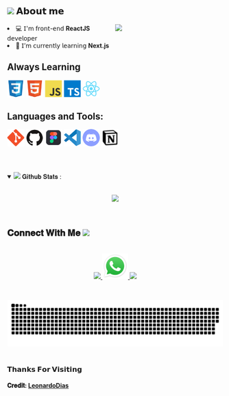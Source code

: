 <h2> <img src="https://emoji.gg/assets/emoji/6705-githubblack.png" width="24"/> 𝗔𝗯𝗼𝘂𝘁 𝗺𝗲 </h2>

<img align="right" width="50%" src="https://cdn.dribbble.com/users/220167/screenshots/2373375/resp_dribbble.gif">

<li> 💻 𝖨'𝗆 𝖿𝗋𝗈𝗇𝗍-𝖾𝗇𝖽 <strong>ReactJS</strong> 𝖽𝖾𝗏𝖾𝗅𝗈𝗉𝖾𝗋 </li>
<li> 🧠 𝖨’𝗆 𝖼𝗎𝗋𝗋𝖾𝗇𝗍𝗅𝗒 𝗅𝖾𝖺𝗋𝗇𝗂𝗇𝗀 <strong> Next.js </strong></li>

<h2>Always Learning</h2>
<code><img width="40" src="https://github.com/LeonardoMarquesDias/LeonardoMarquesDias/blob/main/assets/CSS.svg"></code>
<code><img width="40" src="https://github.com/LeonardoMarquesDias/LeonardoMarquesDias/blob/main/assets/HTML.svg"></code>
<code><img width="40" src="https://github.com/LeonardoMarquesDias/LeonardoMarquesDias/blob/main/assets/JS.svg"></code>
<code><img width="40" src="https://github.com/LeonardoMarquesDias/LeonardoMarquesDias/blob/main/assets/typescript.svg"></code>
<code><img width="40" src="https://github.com/LeonardoMarquesDias/LeonardoMarquesDias/blob/main/assets/react.svg"></code>

<h2>Languages and Tools:</h2>
<code><img width="40" src="https://github.com/LeonardoMarquesDias/LeonardoMarquesDias/blob/main/assets/git.svg"></code>
<code><img width="40" src="https://github.com/LeonardoMarquesDias/LeonardoMarquesDias/blob/main/assets/github.svg"></code>
<code><img width="40" src="https://github.com/LeonardoMarquesDias/LeonardoMarquesDias/blob/main/assets/Figma.png"></code>
<code><img width="40" src="https://github.com/LeonardoMarquesDias/LeonardoMarquesDias/blob/main/assets/vsCode.svg"></code>
<code><img width="40" src="https://github.com/LeonardoMarquesDias/LeonardoMarquesDias/blob/main/assets/discord.svg"></code>
<code><img width="40" src="https://github.com/LeonardoMarquesDias/LeonardoMarquesDias/blob/main/assets/notion.png"></code>
<br/>
<br/>

#

<details open="">
<summary>
  <img src="https://media.giphy.com/media/cj87CxfRtrUifF3Ryk/giphy.gif" height="25">
  <span> 𝐆𝐢𝐭𝐡𝐮𝐛 𝐒𝐭𝐚𝐭𝐬 : </span>
</summary>
<br>

<p align="center">
  <a href="https://github.com/LeonardoMarquesDias" target="_blank">
    <img align="center" src="https://github-readme-stats.vercel.app/api?username=LeonardoMarquesDias&theme=react&show_icons=true">
  </a>
</p>
</details>
<br>

<h2>
  𝐂𝐨𝐧𝐧𝐞𝐜𝐭 𝐖𝐢𝐭𝐡 𝐌𝐞
  <a target="_blank">
    <img src="https://media.tenor.com/images/22f42c11b612b041b4038573dca18a2d/tenor.gif" height="25px" style="max-width:100%;">
  </a>
</h2>

<p align="center">
  <br>
  <a href="mailto: leonardo_marquesdias@hotmail.com" target="_blank">
    <code><img width="52" src="https://image.flaticon.com/icons/png/512/281/281769.png"/></code>
  </a>
  <a href="https://api.whatsapp.com/send?phone=447466999610&text=Hello, I came by your github" target="_blank">
    <code><img width="60" src="https://github.com/LeonardoMarquesDias/LeonardoMarquesDias/blob/main/assets/WhatsApp.svg.png"/></code>
  </a>
   <a href="https://t.me/leonardolmdias" target="_blank">
    <code><img width="53" src="https://upload.wikimedia.org/wikipedia/commons/thumb/8/82/Telegram_logo.svg/768px-Telegram_logo.svg.png"/></code>
  </a>
</p>
<br/>


  ![Snake animation](https://github.com/LeonardoMarquesDias/LeonardoMarquesDias/blob/output/github-contribution-grid-snake.svg)

#

<h3>𝗧𝗵𝗮𝗻𝗸𝘀 𝗙𝗼𝗿 𝗩𝗶𝘀𝗶𝘁𝗶𝗻𝗴 </h3>
<h4>𝐂𝐫𝐞𝐝𝐢𝐭: <a href="https://github.com/LeonardoMarquesDias">LeonardoDias</a></h4>

#



